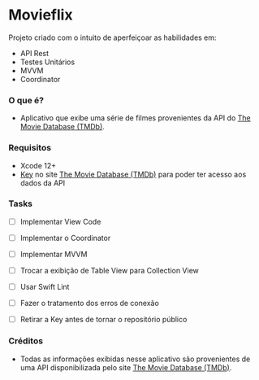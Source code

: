 #  Movieflix

Projeto criado com o intuito de aperfeiçoar as habilidades em:
- API Rest
- Testes Unitários
- MVVM
- Coordinator


### O que é?
- Aplicativo que exibe uma série de filmes provenientes da API do [The Movie Database (TMDb)](https://www.themoviedb.org).


### Requisitos
- Xcode 12+
- [Key](https://developers.themoviedb.org/3/getting-started/introduction) no site 
[The Movie Database (TMDb)](https://www.themoviedb.org) para poder ter acesso aos dados da API


### Tasks
- [ ] Implementar View Code
- [ ] Implementar o Coordinator
- [ ] Implementar MVVM
- [ ] Trocar a exibição de Table View para Collection View
- [ ] Usar Swift Lint
- [ ] Fazer o tratamento dos erros de conexão
- [ ] Retirar a Key antes de tornar o repositório público


### Créditos
- Todas as informações exibidas nesse aplicativo são provenientes de uma API disponibilizada pelo site [The Movie Database (TMDb)](https://developers.themoviedb.org/3/getting-started/introduction).
